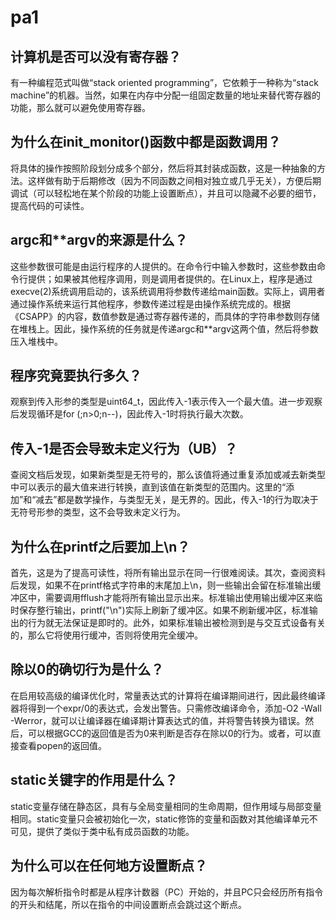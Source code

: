# pa1

## 计算机是否可以没有寄存器？

有一种编程范式叫做“stack oriented programming”，它依赖于一种称为“stack machine”的机器。当然，如果在内存中分配一组固定数量的地址来替代寄存器的功能，那么就可以避免使用寄存器。

## 为什么在init_monitor()函数中都是函数调用？

将具体的操作按照阶段划分成多个部分，然后将其封装成函数，这是一种抽象的方法。这样做有助于后期修改（因为不同函数之间相对独立或几乎无关），方便后期调试（可以轻松地在某个阶段的功能上设置断点），并且可以隐藏不必要的细节，提高代码的可读性。

## argc和**argv的来源是什么？

这些参数很可能是由运行程序的人提供的。在命令行中输入参数时，这些参数由命令行提供；如果被其他程序调用，则是调用者提供的。在Linux上，程序是通过execve(2)系统调用启动的，该系统调用将参数传递给main函数。实际上，调用者通过操作系统来运行其他程序，参数传递过程是由操作系统完成的。根据《CSAPP》的内容，数值参数是通过寄存器传递的，而具体的字符串参数则存储在堆栈上。因此，操作系统的任务就是传递argc和**argv这两个值，然后将参数压入堆栈中。

## 程序究竟要执行多久？

观察到传入形参的类型是uint64_t，因此传入-1表示传入一个最大值。进一步观察后发现循环是for (;n>0;n--)，因此传入-1时将执行最大次数。

## 传入-1是否会导致未定义行为（UB）？

查阅文档后发现，如果新类型是无符号的，那么该值将通过重复添加或减去新类型中可以表示的最大值来进行转换，直到该值在新类型的范围内。这里的“添加”和“减去”都是数学操作，与类型无关，是无界的。因此，传入-1的行为取决于无符号形参的类型，这不会导致未定义行为。

## 为什么在printf之后要加上\n？

首先，这是为了提高可读性，将所有输出显示在同一行很难阅读。其次，查阅资料后发现，如果不在printf格式字符串的末尾加上\n，则一些输出会留在标准输出缓冲区中，需要调用fflush才能将所有输出显示出来。标准输出使用输出缓冲区来临时保存整行输出，printf("\n")实际上刷新了缓冲区。如果不刷新缓冲区，标准输出的行为就无法保证是即时的。此外，如果标准输出被检测到是与交互式设备有关的，那么它将使用行缓冲，否则将使用完全缓冲。

## 除以0的确切行为是什么？

在启用较高级的编译优化时，常量表达式的计算将在编译期间进行，因此最终编译器将得到一个expr/0的表达式，会发出警告。只需修改编译命令，添加-O2 -Wall -Werror，就可以让编译器在编译期计算表达式的值，并将警告转换为错误。然后，可以根据GCC的返回值是否为0来判断是否存在除以0的行为。或者，可以直接查看popen的返回值。

## static关键字的作用是什么？

static变量存储在静态区，具有与全局变量相同的生命周期，但作用域与局部变量相同。static变量只会被初始化一次，static修饰的变量和函数对其他编译单元不可见，提供了类似于类中私有成员函数的功能。

## 为什么可以在任何地方设置断点？

因为每次解析指令时都是从程序计数器（PC）开始的，并且PC只会经历所有指令的开头和结尾，所以在指令的中间设置断点会跳过这个断点。
